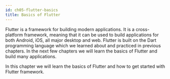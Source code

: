 ```yaml
---
id: ch05-flutter-basics
title: Basics of Flutter
---
```


Flutter is a framework for building modern applications. It is a cross-platform framework, meaning that it can be used to build applications for both Android, iOS, all major desktop and web. Flutter is built on the Dart programming language which we learned about and practiced in previous chapters. In the next few chapters we will learn the basics of Flutter and build many applications.

In this chapter we will learn the basics of Flutter and how to get started with Flutter framework.
